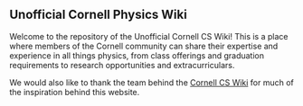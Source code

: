 ## Unofficial Cornell Physics Wiki

Welcome to the repository of the Unofficial Cornell CS Wiki! This is a place where members of the Cornell community can share their expertise and experience in all things physics, from class offerings and graduation requirements to research opportunities and extracurriculars.

We would also like to thank the team behind the [Cornell CS Wiki](https://cornellcswiki.gitlab.io) for much of the inspiration behind this website.